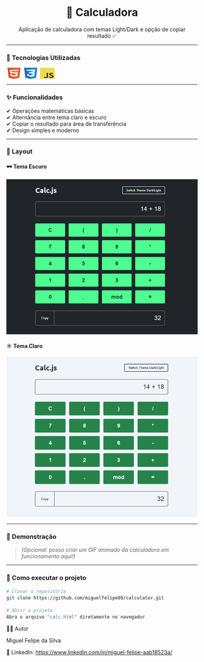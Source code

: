 <h1 align="center">🧮 Calculadora</h1>

<p align="center">
  Aplicação de calculadora com temas Light/Dark e opção de copiar resultado ✅
</p>

---

### 📌 Tecnologias Utilizadas
<div>
  <img align="center" alt="HTML" height="30" width="40" src="https://raw.githubusercontent.com/devicons/devicon/master/icons/html5/html5-original.svg">
  <img align="center" alt="CSS" height="30" width="40" src="https://raw.githubusercontent.com/devicons/devicon/master/icons/css3/css3-original.svg">
  <img align="center" alt="JavaScript" height="30" width="40" src="https://raw.githubusercontent.com/devicons/devicon/master/icons/javascript/javascript-original.svg">
</div>

---

### ✨ Funcionalidades

✔ Operações matemáticas básicas  
✔ Alternância entre tema claro e escuro  
✔ Copiar o resultado para área de transferência  
✔ Design simples e moderno  

---

### 🎨 Layout

#### 🕶️ Tema Escuro
![Dark Theme](images/darkCalc.png)

#### ☀️ Tema Claro
![Light Theme](images/whiteCalc.png)

---

### 🧪 Demonstração

> *(Opcional: posso criar um GIF animado da calculadora em funcionamento aqui!)*

---

### 🚀 Como executar o projeto

```bash
# Clonar o repositório
git clone https://github.com/miguelfelipe09/calculator.git

# Abrir o projeto
Abra o arquivo "calc.html" diretamente no navegador
```

👨‍💻 Autor

Miguel Felipe da Silva

📎 LinkedIn: https://www.linkedin.com/in/miguel-felipe-aab18523a/

